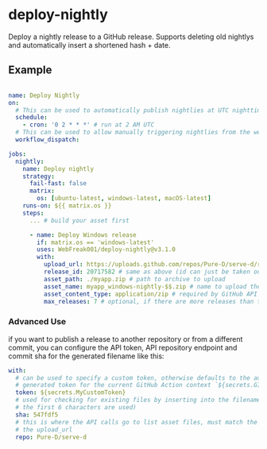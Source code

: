 # deploy-nightly

Deploy a nightly release to a GitHub release. Supports deleting old nightlys and automatically insert a shortened hash + date.

## Example

```yaml

name: Deploy Nightly
on:
  # This can be used to automatically publish nightlies at UTC nighttime
  schedule:
    - cron: '0 2 * * *' # run at 2 AM UTC
  # This can be used to allow manually triggering nightlies from the web interface
  workflow_dispatch:

jobs:
  nightly:
    name: Deploy nightly
    strategy:
      fail-fast: false
      matrix:
        os: [ubuntu-latest, windows-latest, macOS-latest]
    runs-on: ${{ matrix.os }}
    steps:
      ... # build your asset first

      - name: Deploy Windows release
        if: matrix.os == 'windows-latest'
        uses: WebFreak001/deploy-nightly@v3.1.0
        with:
          upload_url: https://uploads.github.com/repos/Pure-D/serve-d/releases/20717582/assets{?name,label} # find out this value by opening https://api.github.com/repos/<owner>/<repo>/releases in your browser and copy the full "upload_url" value including the {?name,label} part
          release_id: 20717582 # same as above (id can just be taken out the upload_url, it's used to find old releases)
          asset_path: ./myapp.zip # path to archive to upload
          asset_name: myapp_windows-nightly-$$.zip # name to upload the release as, use $$ to insert date (YYYYMMDD) and 6 letter commit hash
          asset_content_type: application/zip # required by GitHub API
          max_releases: 7 # optional, if there are more releases than this matching the asset_name, the oldest ones are going to be deleted
```

### Advanced Use

if you want to publish a release to another repository or from a different commit, you can configure the API token, API repository endpoint and commit sha for the generated filename like this:

```yml
with:
  # can be used to specify a custom token, otherwise defaults to the auto
  # generated token for the current GitHub Action context `${secrets.GITHUB_TOKEN}`
  token: ${secrets.MyCustomToken}
  # used for checking for existing files by inserting into the filename (only
  # the first 6 characters are used)
  sha: 547fdf5
  # this is where the API calls go to list asset files, must match the repo from
  # the upload_url
  repo: Pure-D/serve-d
```
